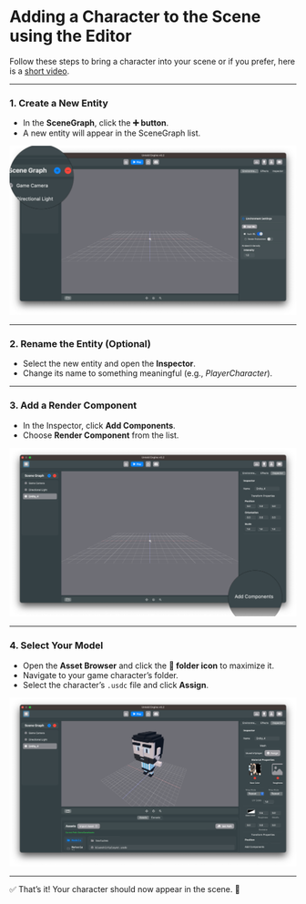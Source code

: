 # Adding a Character to the Scene using the Editor

Follow these steps to bring a character into your scene or if you prefer, here is a [short video](https://vimeo.com/1116793858?share=copy#t=0). 

---

### 1. Create a New Entity
- In the **SceneGraph**, click the **➕ button**.  
- A new entity will appear in the SceneGraph list.  

![screenshot of scenegraph plus button here](../images/add-button-scenegraph.png)

---

### 2. Rename the Entity (Optional)
- Select the new entity and open the **Inspector**.  
- Change its name to something meaningful (e.g., *PlayerCharacter*).  

---

### 3. Add a Render Component
- In the Inspector, click **Add Components**.  
- Choose **Render Component** from the list.  

![screenshot of add components here](../images/addcomponent.png)

---

### 4. Select Your Model
- Open the **Asset Browser** and click the **📁 folder icon** to maximize it.  
- Navigate to your game character’s folder.  
- Select the character’s `.usdc` file and click **Assign**.  

![screenshot of asset browser with usdc file here](../images/modelineditor.png)

---

✅ That’s it! Your character should now appear in the scene. 🎉

